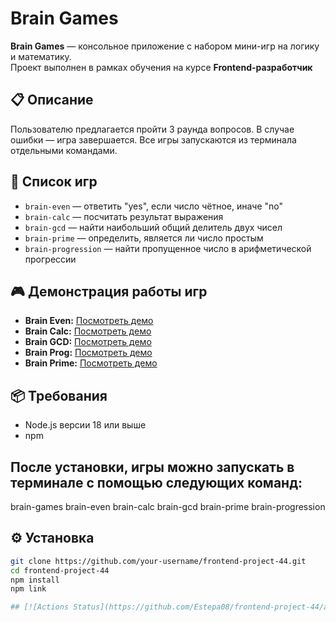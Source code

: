 # Brain Games

**Brain Games** — консольное приложение с набором мини-игр на логику и математику.  
Проект выполнен в рамках обучения на курсе **Frontend-разработчик**

## 📋 Описание

Пользователю предлагается пройти 3 раунда вопросов. В случае ошибки — игра завершается. Все игры запускаются из терминала отдельными командами.

## 🧠 Список игр

- `brain-even` — ответить "yes", если число чётное, иначе "no"
- `brain-calc` — посчитать результат выражения
- `brain-gcd` — найти наибольший общий делитель двух чисел
- `brain-prime` — определить, является ли число простым
- `brain-progression` — найти пропущенное число в арифметической прогрессии

## 🎮 Демонстрация работы игр

- **Brain Even:**  [Посмотреть демо](https://asciinema.org/a/iWpuq5egeknqrzrGFGWLnoC4L)
- **Brain Calc:**  [Посмотреть демо](https://asciinema.org/a/Z5qpuIxz63YIT2gB1tzNalFof)
- **Brain GCD:**   [Посмотреть демо](https://asciinema.org/a/LdaI3BXHd66G83hL2LxgWs3rX)
- **Brain Prog:** [Посмотреть демо](https://asciinema.org/a/w8cPz12EYKHekMKScHfnmop4B)
- **Brain Prime:** [Посмотреть демо](https://asciinema.org/a/O92931krpexU3fVZSv6PWtkdy)

## 📦 Требования

- Node.js версии 18 или выше
- npm

## После установки, игры можно запускать в терминале с помощью следующих команд:

brain-games
brain-even
brain-calc
brain-gcd
brain-prime
brain-progression

## ⚙️ Установка

```bash
git clone https://github.com/your-username/frontend-project-44.git
cd frontend-project-44
npm install
npm link

## [![Actions Status](https://github.com/Estepa08/frontend-project-44/actions/workflows/hexlet-check.yml/badge.svg)](https://github.com/Estepa08/frontend-project-44/actions) [![Quality Gate Status](https://sonarcloud.io/api/project_badges/measure?project=Estepa08_frontend-project-44&metric=alert_status)](https://sonarcloud.io/summary/new_code?id=Estepa08_frontend-project-44)
